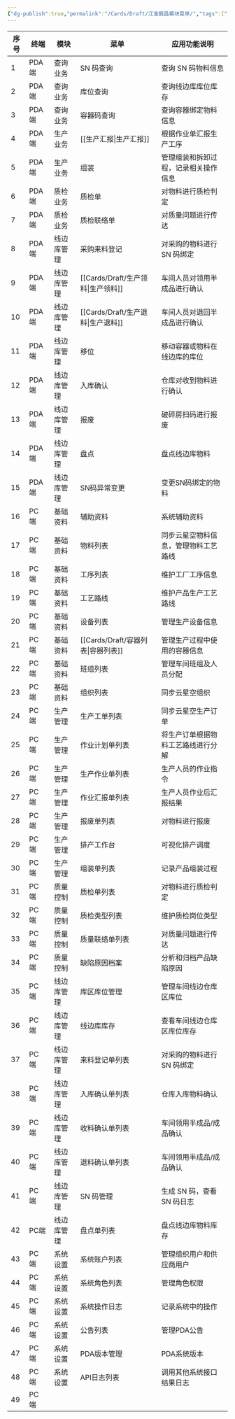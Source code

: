 ```yaml
---
{"dg-publish":true,"permalink":"/Cards/Draft/江淮毅昌模块菜单/","tags":["江淮毅昌/蝶创I-MES/MES"]}
---
```


| **序号** | **终端** | **模块** | **菜单**   | **应用功能说明**         |
| ------ | ------ | ------ | -------- | ------------------ |
| 1      | PDA 端  | 查询业务   | SN 码查询   | 查询 SN 码物料信息        |
| 2      | PDA 端  | 查询业务   | 库位查询     | 查询线边库库位库存          |
| 3      | PDA 端  | 查询业务   | 容器码查询    | 查询容器绑定物料信息         |
| 4      | PDA 端  | 生产业务   | [[生产汇报\|生产汇报]] | 根据作业单汇报生产工序        |
| 5      | PDA 端  | 生产业务   | 组装       | 管理组装和拆卸过程，记录相关操作信息 |
| 6      | PDA 端  | 质检业务   | 质检单      | 对物料进行质检判定          |
| 7      | PDA 端  | 质检业务   | 质检联络单    | 对质量问题进行传达          |
| 8      | PDA 端  | 线边库管理  | 采购来料登记   | 对采购的物料进行 SN 码绑定    |
| 9      | PDA 端  | 线边库管理  | [[Cards/Draft/生产领料\|生产领料]] | 车间人员对领用半成品进行确认     |
| 10     | PDA 端  | 线边库管理  | [[Cards/Draft/生产退料\|生产退料]] | 车间人员对退回半成品进行确认     |
| 11     | PDA 端  | 线边库管理  | 移位       | 移动容器或物料在线边库的库位     |
| 12     | PDA 端  | 线边库管理  | 入库确认     | 仓库对收到物料进行确认        |
| 13     | PDA 端  | 线边库管理  | 报废       | 破碎房扫码进行报废          |
| 14     | PDA 端  | 线边库管理  | 盘点       | 盘点线边库物料            |
| 15     | PDA 端  | 线边库管理  | SN码异常变更  | 变更SN码绑定的物料         |
| 16     | PC 端   | 基础资料   | 辅助资料     | 系统辅助资料             |
| 17     | PC 端   | 基础资料   | 物料列表     | 同步云星空物料信息，管理物料工艺路线 |
| 18     | PC 端   | 基础资料   | 工序列表     | 维护工厂工序信息           |
| 19     | PC 端   | 基础资料   | 工艺路线     | 维护产品生产工艺路线         |
| 20     | PC 端   | 基础资料   | 设备列表     | 管理生产设备信息           |
| 21     | PC 端   | 基础资料   | [[Cards/Draft/容器列表\|容器列表]] | 管理生产过程中使用的容器信息     |
| 22     | PC 端   | 基础资料   | 班组列表     | 管理车间班组及人员分配        |
| 23     | PC 端   | 基础资料   | 组织列表     | 同步云星空组织            |
| 24     | PC 端   | 生产管理   | 生产工单列表   | 同步云星空生产订单          |
| 25     | PC 端   | 生产管理   | 作业计划单列表  | 将生产订单根据物料工艺路线进行分解  |
| 26     | PC 端   | 生产管理   | 生产作业单列表  | 生产人员的作业指令          |
| 27     | PC 端   | 生产管理   | 作业汇报单列表  | 生产人员作业后汇报结果        |
| 28     | PC 端   | 生产管理   | 报废单列表    | 对物料进行报废            |
| 29     | PC 端   | 生产管理   | 排产工作台    | 可视化排产调度            |
| 30     | PC 端   | 生产管理   | 组装单列表    | 记录产品组装过程           |
| 31     | PC 端   | 质量控制   | 质检单列表    | 对物料进行质检判定          |
| 32     | PC 端   | 质量控制   | 质检类型列表   | 维护质检岗位类型           |
| 33     | PC 端   | 质量控制   | 质量联络单列表  | 对质量问题进行传达          |
| 34     | PC 端   | 质量控制   | 缺陷原因档案   | 分析和归档产品缺陷原因        |
| 35     | PC 端   | 线边库管理  | 库区库位管理   | 管理车间线边仓库区库位        |
| 36     | PC 端   | 线边库管理  | 线边库库存    | 查看车间线边仓库区库位库存      |
| 37     | PC 端   | 线边库管理  | 来料登记单列表  | 对采购的物料进行 SN 码绑定    |
| 38     | PC 端   | 线边库管理  | 入库确认单列表  | 仓库入库物料确认           |
| 39     | PC 端   | 线边库管理  | 收料确认单列表  | 车间领用半成品/成品确认       |
| 40     | PC 端   | 线边库管理  | 退料确认单列表  | 车间领用半成品/成品确认       |
| 41     | PC 端   | 线边库管理  | SN 码管理   | 生成 SN 码，查看 SN 码日志  |
| 42     | PC端    | 线边库管理  | 盘点单列表    | 盘点线边库物料库存          |
| 43     | PC 端   | 系统设置   | 系统账户列表   | 管理组织用户和供应商用户       |
| 44     | PC 端   | 系统设置   | 系统角色列表   | 管理角色权限             |
| 45     | PC 端   | 系统设置   | 系统操作日志   | 记录系统中的操作           |
| 46     | PC 端   | 系统设置   | 公告列表     | 管理PDA公告            |
| 47     | PC 端   | 系统设置   | PDA版本管理  | PDA系统版本            |
| 48     | PC 端   | 系统设置   | API日志列表  | 调用其他系统接口结果日志       |
| 49     | PC 端   |        |          |                    |